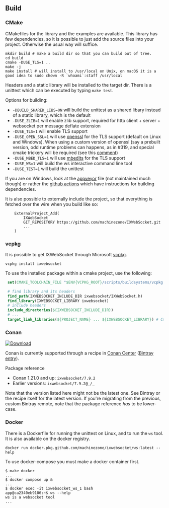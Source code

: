 ## Build

### CMake

CMakefiles for the library and the examples are available. This library has few dependencies, so it is possible to just add the source files into your project. Otherwise the usual way will suffice.

```
mkdir build # make a build dir so that you can build out of tree.
cd build
cmake -DUSE_TLS=1 ..
make -j
make install # will install to /usr/local on Unix, on macOS it is a good idea to sudo chown -R `whoami`:staff /usr/local
```

Headers and a static library will be installed to the target dir.
There is a unittest which can be executed by typing `make test`.

Options for building:

* `-DBUILD_SHARED_LIBS=ON` will build the unittest as a shared libary instead of a static library, which is the default
* `-DUSE_ZLIB=1` will enable zlib support, required for http client + server + websocket per message deflate extension
* `-DUSE_TLS=1` will enable TLS support
* `-DUSE_OPEN_SSL=1` will use [openssl](https://www.openssl.org/) for the TLS support (default on Linux and Windows). When using a custom version of openssl (say a prebuilt version, odd runtime problems can happens, as in #319, and special cmake trickery will be required (see this [comment](https://github.com/machinezone/IXWebSocket/issues/175#issuecomment-620231032))
* `-DUSE_MBED_TLS=1` will use [mbedlts](https://tls.mbed.org/) for the TLS support
* `-DUSE_WS=1` will build the ws interactive command line tool
* `-DUSE_TEST=1` will build the unittest

If you are on Windows, look at the [appveyor](https://github.com/machinezone/IXWebSocket/blob/master/appveyor.yml) file (not maintained much though) or rather the [github actions](https://github.com/machinezone/IXWebSocket/blob/master/.github/workflows/unittest_windows.yml) which have instructions for building dependencies.

It is also possible to externally include the project, so that everything is fetched over the wire when you build like so:

```
    ExternalProject_Add(
        IXWebSocket
        GIT_REPOSITORY https://github.com/machinezone/IXWebSocket.git
        ...
    )
```

### vcpkg

It is possible to get IXWebSocket through Microsoft [vcpkg](https://github.com/microsoft/vcpkg).

```
vcpkg install ixwebsocket
```
To use the installed package within a cmake project, use the following:
```cmake
 set(CMAKE_TOOLCHAIN_FILE "$ENV{VCPKG_ROOT}/scripts/buildsystems/vcpkg.cmake" CACHE STRING "") # this is super important in order for cmake to include the vcpkg search/lib paths!

 # find library and its headers
 find_path(IXWEBSOCKET_INCLUDE_DIR ixwebsocket/IXWebSocket.h)
 find_library(IXWEBSOCKET_LIBRARY ixwebsocket)
 # include headers
 include_directories(${IXWEBSOCKET_INCLUDE_DIR})
 # ...
 target_link_libraries(${PROJECT_NAME} ... ${IXWEBSOCKET_LIBRARY}) # Cmake will automatically fail the generation if the lib was not found, i.e is set to NOTFOUNS

```

### Conan

[ ![Download](https://api.bintray.com/packages/conan/conan-center/ixwebsocket%3A_/images/download.svg) ](https://bintray.com/conan/conan-center/ixwebsocket%3A_/_latestVersion)

Conan is currently supported through a recipe in [Conan Center](https://github.com/conan-io/conan-center-index/tree/master/recipes/ixwebsocket) ([Bintray entry](https://bintray.com/conan/conan-center/ixwebsocket%3A_)).

Package reference

* Conan 1.21.0 and up: `ixwebsocket/7.9.2`
* Earlier versions: `ixwebsocket/7.9.2@_/_`

Note that the version listed here might not be the latest one. See Bintray or the recipe itself for the latest version. If you're migrating from the previous, custom Bintray remote, note that the package reference _has_ to be lower-case.

### Docker

There is a Dockerfile for running the unittest on Linux, and to run the `ws` tool. It is also available on the docker registry.

```
docker run docker.pkg.github.com/machinezone/ixwebsocket/ws:latest --help
```

To use docker-compose you must make a docker container first.

```
$ make docker
...
$ docker compose up &
...
$ docker exec -it ixwebsocket_ws_1 bash
app@ca2340eb9106:~$ ws --help
ws is a websocket tool
...
```
